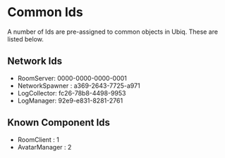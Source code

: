 # Common Ids

A number of Ids are pre-assigned to common objects in Ubiq. These are listed below.

## Network Ids

* RoomServer: 0000-0000-0000-0001
* NetworkSpawner : a369-2643-7725-a971
* LogCollector: fc26-78b8-4498-9953
* LogManager: 92e9-e831-8281-2761

## Known Component Ids

* RoomClient : 1
* AvatarManager : 2

